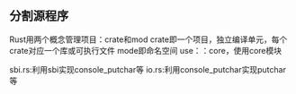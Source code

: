 分割源程序
---------
Rust用两个概念管理项目：crate和mod
crate即一个项目，独立编译单元，每个crate对应一个库或可执行文件
mode即命名空间
use：：core，使用core模块

sbi.rs:利用sbi实现console_putchar等
io.rs:利用console_putchar实现putchar等
